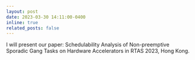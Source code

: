 ```yaml
---
layout: post
date: 2023-03-30 14:11:00-0400
inline: true
related_posts: false
---
```


I will present our paper: Schedulability Analysis of Non-preemptive Sporadic Gang Tasks on Hardware Accelerators in RTAS 2023, Hong Kong.
